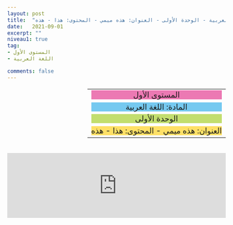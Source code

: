 ```yaml
---
layout: post
title:  "المستوى الأول - مادة اللغة العربية - الوحدة الأولى - العنوان: هذه ميمي - المحتوى: هذا - هذه"
date:   2021-09-01
excerpt: ""
niveau1: true
tag:
- المستوى الأول 
- اللغة العربية

comments: false
---
```


<center>

<table dir="rtl" style="width: 100%; text-align: center; font-size: large;">

  <tbody>
<tr>
    <td><div style="background-color: #ec79b3;">
<span>
	المستوى الأول
		</span></div>
</td>

  </tr>
<tr>
    <td><div style="background-color: #75c9f0; ">
<span>
	المادة: اللغة العربية
		</span></div>
</td>

  </tr>
<tr>
    <td><div style="background-color: #c2de6e; ">
<span>
	الوحدة الأولى
		</span></div>
</td>
</tr>
<tr>
    <td><div style="background-color: #ffe066; ">
العنوان: هذه ميمي - المحتوى: هذا - هذه
		</div>
</td>
</tr>
</tbody></table>
<br>
<iframe width="100%"  src="https://www.youtube.com/embed/s1cfMnh0f00?rel=0&enablejsapi=1&modestbranding=1" allowfullscreen frameborder="0" ></iframe>

</center>